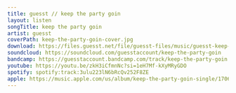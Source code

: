 ```yaml
---
title: guesst // keep the party goin
layout: listen
songTitle: keep the party goin
artist: guesst
coverPath: keep-the-party-goin-cover.jpg
download: https://files.guesst.net/file/guesst-files/music/guesst-keep-the-party-goin.aiff
soundcloud: https://soundcloud.com/guesstaccount/keep-the-party-goin
bandcamp: https://guesstaccount.bandcamp.com/track/keep-the-party-goin
youtube: https://youtu.be/zkH3iCfmnNc?si=1eH7Mf-kXyMRyGDO
spotify: spotify:track:3ulu223lN6bRcQv252F8ZE
apple: https://music.apple.com/us/album/keep-the-party-goin-single/1706823707
---
```

